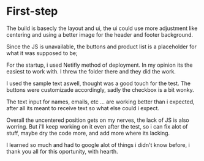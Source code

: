 # First-step
The build is basecly the layout and ui, the ui could use more adjustment like centering and using a better image for the header and footer background.

Since the JS is unavailable, the buttons and product list is a placeholder for what it was supposed to be;

For the startup, i used Netifly method of deployment. In my opinion its the easiest to work with. I threw the folder there and they did the work.

I used the sample text aswell, thought was a good touch for the test. The buttons were customizade accordingly, sadly the checkbox is a bit wonky.

The text input for names, emails, etc ... are working better than i expected, after all its meant to receive text so what else could i expect.

Overall the uncentered position gets on my nerves, the lack of JS is also worring. But i'll keep working on it even after the test, so i can fix alot of stuff, maybe dry the code more, and add more where its lacking.

I learned so much and had to google alot of things i didn't know before, i thank you all for this oportunity, with hearth.